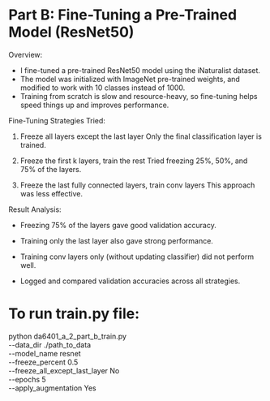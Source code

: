 # Part B: Fine-Tuning a Pre-Trained Model (ResNet50)

Overview:

- I fine-tuned a pre-trained ResNet50 model using the iNaturalist dataset.
- The model was initialized with ImageNet pre-trained weights, and modified to work with 10 classes instead of 1000.
- Training from scratch is slow and resource-heavy, so fine-tuning helps speed things up and improves performance.

 Fine-Tuning Strategies Tried:
1. Freeze all layers except the last layer
Only the final classification layer is trained.

2. Freeze the first k layers, train the rest
Tried freezing 25%, 50%, and 75% of the layers.

3. Freeze the last fully connected layers, train conv layers
This approach was less effective.

 Result Analysis:

- Freezing 75% of the layers gave good validation accuracy.

- Training only the last layer also gave strong performance.

- Training conv layers only (without updating classifier) did not perform well.

- Logged and compared validation accuracies across all strategies.

# To run train.py file:
python da6401_a_2_part_b_train.py \
  --data_dir ./path_to_data \
  --model_name resnet \
  --freeze_percent 0.5 \
  --freeze_all_except_last_layer No \
  --epochs 5 \
  --apply_augmentation Yes
